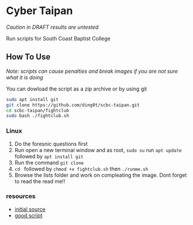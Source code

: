 # Cyber Taipan
_Caution in DRAFT results are untested_

Run scripts for South Coast Baptist College 

## How To Use
*Note: scripts can cause penalties and break images if you are not sure what it is doing*

You can dowload the script as a zip archive or by using git

```sh
sudo apt install git
git clone https://github.com/ding0t/scbc-taipan.git
cd scbc-taipan/fightclub
sudo bash ./fightclub.sh
``` 
 
### Linux 
1. Do the foresnic questions first
1. Run open a new terminal window and as root, `sudo su` run `apt update` followed by `apt install git`
1. Run the command `git clone`
1. `cd ` followed by `chmod +x fightclub.sh` then `./runme.sh`
1. Browse the lists folder and work on compleating the image. Dont forget to read the read me!!

### resources
* [initial source](https://github.com/MarKyehus/CyPatriot/blob/master/README.md)
* [good script](https://github.com/BiermanM/CyberPatriot-Scripts/blob/master/UbuntuScript.sh)

